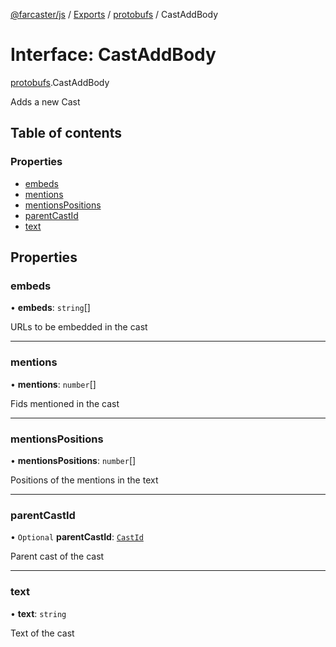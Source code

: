 [@farcaster/js](../README.md) / [Exports](../modules.md) / [protobufs](../modules/protobufs.md) / CastAddBody

# Interface: CastAddBody

[protobufs](../modules/protobufs.md).CastAddBody

Adds a new Cast

## Table of contents

### Properties

- [embeds](protobufs.CastAddBody.md#embeds)
- [mentions](protobufs.CastAddBody.md#mentions)
- [mentionsPositions](protobufs.CastAddBody.md#mentionspositions)
- [parentCastId](protobufs.CastAddBody.md#parentcastid)
- [text](protobufs.CastAddBody.md#text)

## Properties

### embeds

• **embeds**: `string`[]

URLs to be embedded in the cast

___

### mentions

• **mentions**: `number`[]

Fids mentioned in the cast

___

### mentionsPositions

• **mentionsPositions**: `number`[]

Positions of the mentions in the text

___

### parentCastId

• `Optional` **parentCastId**: [`CastId`](../modules/protobufs.md#castid)

Parent cast of the cast

___

### text

• **text**: `string`

Text of the cast
